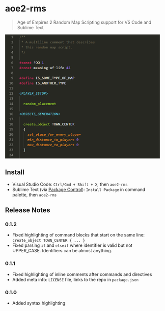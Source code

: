# aoe2-rms

> Age of Empires 2 Random Map Scripting support for VS Code and Sublime Text

![Screeshot of syntax highlighting](./screenshot.png)

## Install

- Visual Studio Code: `Ctrl/Cmd + Shift + X`, then `aoe2-rms`
- Sublime Text (via [Package Control](https://packagecontrol.io/)): `Install Package` in command palette, then `aoe2-rms`

## Release Notes

### 0.1.2

- Fixed highlighting of command blocks that start on the same line: `create_object TOWN_CENTER { ... }`
- Fixed parsing `if` and `elseif` where identifier is valid but not UPPER_CASE. Identifiers can be almost anything.

### 0.1.1

- Fixed highlighting of inline comments after commands and directives
- Added meta info: `LICENSE` file, links to the repo in `package.json`

### 0.1.0

- Added syntax highlighting
